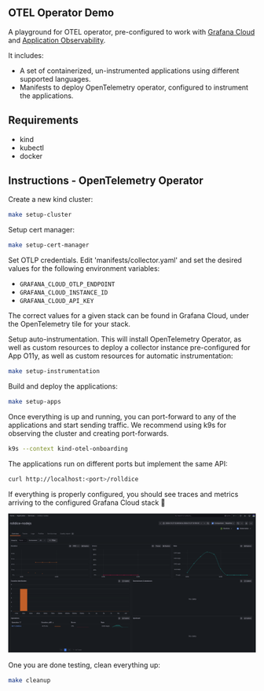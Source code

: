 OTEL Operator Demo
-----------------------

A playground for OTEL operator, pre-configured to work with [Grafana Cloud](https://grafana.com/products/cloud/) and [Application Observability](https://grafana.com/products/cloud/application-observability/).

It includes:

- A set of containerized, un-instrumented applications using different supported languages.
- Manifests to deploy OpenTelemetry operator, configured to instrument the applications.

## Requirements

- kind
- kubectl
- docker

## Instructions - OpenTelemetry Operator

Create a new kind cluster:

```bash
make setup-cluster
```

Setup cert manager:

```bash
make setup-cert-manager
```

Set OTLP credentials. Edit 'manifests/collector.yaml' and set the desired values for the following environment variables:

- `GRAFANA_CLOUD_OTLP_ENDPOINT`
- `GRAFANA_CLOUD_INSTANCE_ID`
- `GRAFANA_CLOUD_API_KEY`

The correct values for a given stack can be found in Grafana Cloud, under the OpenTelemetry tile for your stack.

Setup auto-instrumentation. This will install OpenTelemetry Operator, as well as custom resources to deploy a collector
instance pre-configured for App O11y, as well as custom resources for automatic instrumentation:

```bash
make setup-instrumentation
```

Build and deploy the applications:

```bash
make setup-apps
```

Once everything is up and running, you can port-forward to any of the applications and start sending traffic. We
recommend using k9s for observing the cluster and creating port-forwards.

```bash
k9s --context kind-otel-onboarding
```

The applications run on different ports but implement the same API:

```bash
curl http://localhost:<port>/rolldice
```

If everything is properly configured, you should see traces and metrics arriving to the configured Grafana Cloud stack :tada:

![App O11y view](doc/assets/appo11y.png)

One you are done testing, clean everything up:

```bash
make cleanup
```

